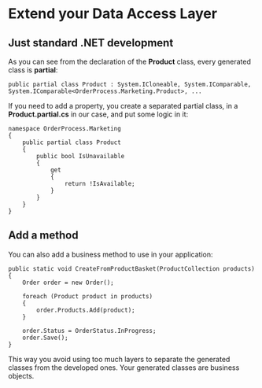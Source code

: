 # Extend your Data Access Layer

## Just standard .NET development

As you can see from the declaration of the **Product** class, every generated class is **partial**:

    public partial class Product : System.ICloneable, System.IComparable, System.IComparable<OrderProcess.Marketing.Product>, ...

If you need to add a property, you create a separated partial class, in a **Product.partial.cs** in our case, and put some logic in it:

    namespace OrderProcess.Marketing
    {
        public partial class Product
        {
            public bool IsUnavailable
            {
                get
                {
                    return !IsAvailable;
                }
            }
        }
    }

## Add a method

You can also add a business method to use in your application:

    public static void CreateFromProductBasket(ProductCollection products)
    {
        Order order = new Order();

        foreach (Product product in products)
        {
            order.Products.Add(product);
        }

        order.Status = OrderStatus.InProgress;
        order.Save();
    }

This way you avoid using too much layers to separate the generated classes from the developed ones. Your generated classes are business objects.